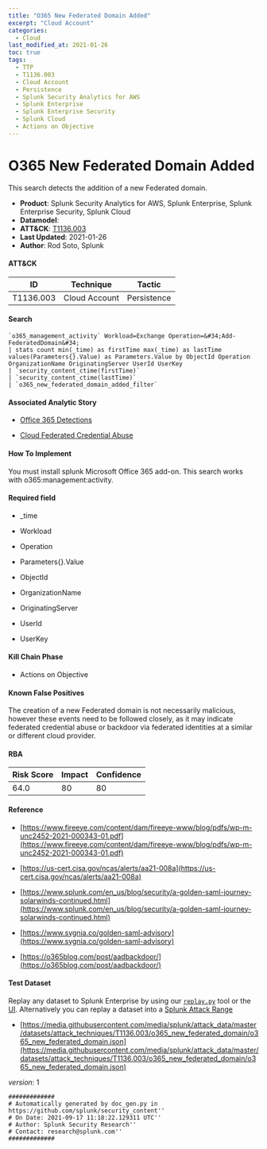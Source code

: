 ```yaml
---
title: "O365 New Federated Domain Added"
excerpt: "Cloud Account"
categories:
  - Cloud
last_modified_at: 2021-01-26
toc: true
tags:
  - TTP
  - T1136.003
  - Cloud Account
  - Persistence
  - Splunk Security Analytics for AWS
  - Splunk Enterprise
  - Splunk Enterprise Security
  - Splunk Cloud
  - Actions on Objective
---
```


# O365 New Federated Domain Added

This search detects the addition of a new Federated domain.

- **Product**: Splunk Security Analytics for AWS, Splunk Enterprise, Splunk Enterprise Security, Splunk Cloud
- **Datamodel**:
- **ATT&CK**: [T1136.003](https://attack.mitre.org/techniques/T1136/003/)
- **Last Updated**: 2021-01-26
- **Author**: Rod Soto, Splunk


#### ATT&CK

| ID          | Technique   | Tactic       |
| ----------- | ----------- |--------------|
| T1136.003 | Cloud Account | Persistence |


#### Search

```
`o365_management_activity` Workload=Exchange Operation=&#34;Add-FederatedDomain&#34; 
| stats count min(_time) as firstTime max(_time) as lastTime values(Parameters{}.Value) as Parameters.Value by ObjectId Operation OrganizationName OriginatingServer UserId UserKey 
| `security_content_ctime(firstTime)` 
| `security_content_ctime(lastTime)` 
| `o365_new_federated_domain_added_filter`
```

#### Associated Analytic Story

* [Office 365 Detections](_stories/office_365_detections)

* [Cloud Federated Credential Abuse](_stories/cloud_federated_credential_abuse)


#### How To Implement
You must install splunk Microsoft Office 365 add-on. This search works with o365:management:activity.

#### Required field

* _time

* Workload

* Operation

* Parameters{}.Value

* ObjectId

* OrganizationName

* OriginatingServer

* UserId

* UserKey


#### Kill Chain Phase

* Actions on Objective


#### Known False Positives
The creation of a new Federated domain is not necessarily malicious, however these events need to be followed closely, as it may indicate federated credential abuse or backdoor via federated identities at a similar or different cloud provider.



#### RBA

| Risk Score  | Impact      | Confidence   |
| ----------- | ----------- |--------------|
| 64.0 | 80 | 80 |



#### Reference


* [https://www.fireeye.com/content/dam/fireeye-www/blog/pdfs/wp-m-unc2452-2021-000343-01.pdf](https://www.fireeye.com/content/dam/fireeye-www/blog/pdfs/wp-m-unc2452-2021-000343-01.pdf)

* [https://us-cert.cisa.gov/ncas/alerts/aa21-008a](https://us-cert.cisa.gov/ncas/alerts/aa21-008a)

* [https://www.splunk.com/en_us/blog/security/a-golden-saml-journey-solarwinds-continued.html](https://www.splunk.com/en_us/blog/security/a-golden-saml-journey-solarwinds-continued.html)

* [https://www.sygnia.co/golden-saml-advisory](https://www.sygnia.co/golden-saml-advisory)

* [https://o365blog.com/post/aadbackdoor/](https://o365blog.com/post/aadbackdoor/)



#### Test Dataset
Replay any dataset to Splunk Enterprise by using our [`replay.py`](https://github.com/splunk/attack_data#using-replaypy) tool or the [UI](https://github.com/splunk/attack_data#using-ui).
Alternatively you can replay a dataset into a [Splunk Attack Range](https://github.com/splunk/attack_range#replay-dumps-into-attack-range-splunk-server)


* [https://media.githubusercontent.com/media/splunk/attack_data/master/datasets/attack_techniques/T1136.003/o365_new_federated_domain/o365_new_federated_domain.json](https://media.githubusercontent.com/media/splunk/attack_data/master/datasets/attack_techniques/T1136.003/o365_new_federated_domain/o365_new_federated_domain.json)


_version_: 1

```
#############
# Automatically generated by doc_gen.py in https://github.com/splunk/security_content''
# On Date: 2021-09-17 11:18:22.129311 UTC''
# Author: Splunk Security Research''
# Contact: research@splunk.com''
#############
```